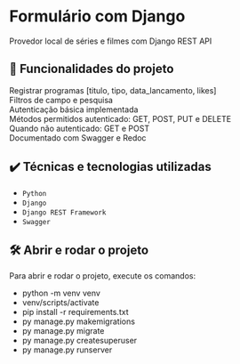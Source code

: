 # Formulário com Django

Provedor local de séries e filmes com Django REST API

## 🔨 Funcionalidades do projeto

Registrar programas [titulo, tipo, data_lancamento, likes]  
Filtros de campo e pesquisa  
Autenticação básica implementada  
Métodos permitidos autenticado: GET, POST, PUT e DELETE  
Quando não autenticado: GET e POST  
Documentado com Swagger e Redoc

## ✔️ Técnicas e tecnologias utilizadas

- `Python`
- `Django`
- `Django REST Framework`
- `Swagger`

## 🛠️ Abrir e rodar o projeto

Para abrir e rodar o projeto, execute os comandos:
- python -m venv venv
- venv/scripts/activate
- pip install -r requirements.txt
- py manage.py makemigrations
- py manage.py migrate
- py manage.py createsuperuser
- py manage.py runserver
